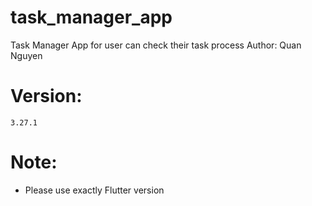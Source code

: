 # task_manager_app

Task Manager App for user can check their task process
Author: Quan Nguyen 

# Version: 
    3.27.1

# Note: 
- Please use exactly Flutter version 
